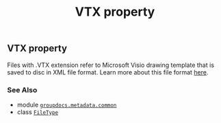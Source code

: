 ﻿---
title: VTX property
second_title: GroupDocs.Metadata for Python via .NET API References
description: 
type: docs
url: /python-net/groupdocs.metadata.common/filetype/vtx/
is_root: false
weight: 990
---

## VTX property


Files with .VTX extension refer to Microsoft Visio drawing template that is saved to disc in XML file format.
Learn more about this file format
[here](https://docs.fileformat.com/visio/vtx/).

### See Also
* module [`groupdocs.metadata.common`](../../)
* class [`FileType`](/metadata/python-net/groupdocs.metadata.common/filetype)
